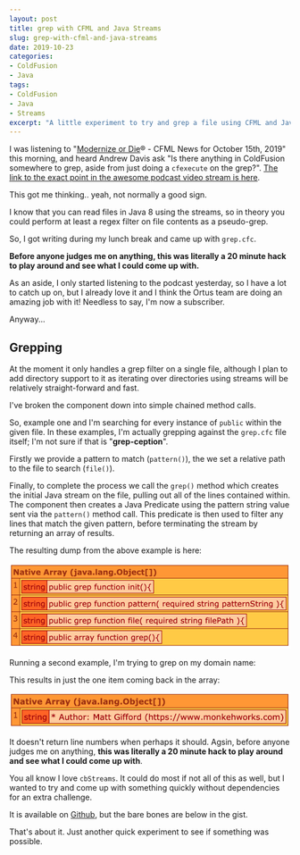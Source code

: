 ```yaml
---
layout: post
title: grep with CFML and Java Streams
slug: grep-with-cfml-and-java-streams
date: 2019-10-23
categories:
- ColdFusion
- Java
tags:
- ColdFusion
- Java
- Streams
excerpt: "A little experiment to try and grep a file using CFML and Java 8 Streams"
---
```


I was listening to "[Modernize or Die](https://cfmlnews.modernizeordie.io/)® - CFML News for October 15th, 2019" this morning, and heard Andrew Davis ask "Is there anything in ColdFusion somewhere to grep, aside from just doing a `cfexecute` on the grep?". [The link to the exact point in the awesome podcast video stream is here](https://youtu.be/ShEoWC-D784?list=PLNE-ZbNnndB98oRT8THamdCUiyDQL1uEj&t=2722).

This got me thinking.. yeah, not normally a good sign.

I know that you can read files in Java 8 using the streams, so in theory you could perform at least a regex filter on file contents as a pseudo-grep.

So, I got writing during my lunch break and came up with `grep.cfc`.

**Before anyone judges me on anything, this was literally a 20 minute hack to play around and see what I could come up with.**

As an aside, I only started listening to the podcast yesterday, so I have a lot to catch up on, but I already love it and I think the Ortus team are doing an amazing job with it! Needless to say, I'm now a subscriber.

Anyway...

## Grepping

At the moment it only handles a grep filter on a single file, although I plan to add directory support to it as iterating over directories using streams will be relatively straight-forward and fast.

I've broken the component down into simple chained method calls.

So, example one and I'm searching for every instance of `public` within the given file. In these examples, I'm actually grepping against the `grep.cfc` file itself; I'm not sure if that is "**grep-ception**".

<script src="https://gist.github.com/coldfumonkeh/1a48d81a440ca68fde508ad5d1b3d636.js"></script>

Firstly we provide a pattern to match (`pattern()`), the we set a relative path to the file to search (`file()`).

Finally, to complete the process we call the `grep()` method which creates the initial Java stream on the file, pulling out all of the lines contained within. The component then creates a Java Predicate using the pattern string value sent via the `pattern()` method call. This predicate is then used to filter any lines that match the given pattern, before terminating the stream by returning an array of results.

The resulting dump from the above example is here:

![The response from grep 1](/assets/uploads/2019/10/grep1_response.png)

Running a second example, I'm trying to grep on my domain name:

<script src="https://gist.github.com/coldfumonkeh/5a219857a100f2e2dc6beeb2a0cb66ac.js"></script>

This results in just the one item coming back in the array:

![The response from grep 2](/assets/uploads/2019/10/grep2_response.png)

It doesn't return line numbers when perhaps it should. Agsin, before anyone judges me on anything, **this was literally a 20 minute hack to play around and see what I could come up with**.

You all know I love `cbStreams`. It could do most if not all of this as well, but I wanted to try and come up with something quickly without dependencies for an extra challenge.

It is available on [Github](https://github.com/coldfumonkeh/grep), but the bare bones are below in the gist.

<script src="https://gist.github.com/coldfumonkeh/5cf17b6a6918cc55f5e4e3d91ee34913.js"></script>

That's about it. Just another quick experiment to see if something was possible.